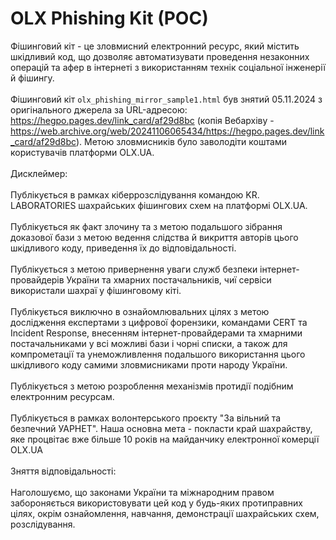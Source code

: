 # OLX Phishing Kit (POC)
Фішинговий кіт - це зловмисний електронний ресурс, який містить шкідливий код, що дозволяє автоматизувати проведення незаконних операцій та афер в інтернеті з використанням технік соціальної інженерії й фішингу. <br><br>
Фішинговий кіт ``olx_phishing_mirror_sample1.html`` був знятий 05.11.2024 з оригінального джерела за URL-адресою: https://hegpo.pages.dev/link_card/af29d8bc (копія Вебархіву - https://web.archive.org/web/20241106065434/https://hegpo.pages.dev/link_card/af29d8bc). Метою зловмисників було заволодіти коштами користувачів платформи OLX.UA.<br><br>
Дисклеймер:<br><br>
Публікується в рамках кіберрозслідування командою KR. LABORATORIES шахрайських фішингових схем на платформі OLX.UA.<br><br>
Публікується як факт злочину та з метою подальшого зібрання доказової бази з метою ведення слідства й викриття авторів цього шкідливого коду, приведення їх до відповідальності.<br><br>
Публікується з метою привернення уваги служб безпеки інтернет-провайдерів України та хмарних постачальників, чиї сервіси використали шахраї у фішинговому кіті.<br><br>
Публікується виключно в ознайомлювальних цілях з метою дослідження експертами з цифрової форензики, командами CERT та Incident Response, внесенням інтернет-провайдерами та хмарними постачальниками у всі можливі бази і чорні списки, а також для компрометації та унеможливлення подальшого використання цього шкідливого коду самими зловмисниками проти народу України.<br><br>
Публікується з метою розроблення механізмів протидії подібним електронним ресурсам.<br><br>
Публікується в рамках волонтерського проєкту "За вільний та безпечний УАРНЕТ". Наша основна мета - покласти край шахрайству, яке процвітає вже більше 10 років на майданчику електронної комерції OLX.UA<br><br>
Зняття відповідальності:<br><br>
Наголошуємо, що законами України та міжнародним правом забороняється використовувати цей код у будь-яких протиправних цілях, окрім ознайомлення, навчання, демонстрації шахрайських схем, розслідування.<br><br>
